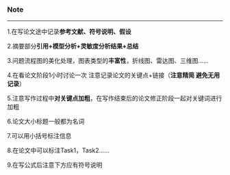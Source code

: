 ### Note

***

1.在写论文途中记录**参考文献、符号说明、假设**

2.摘要部分**引用+模型分析+灵敏度分析结果+总结**

3.问题流程图的美化处理，图表类型的**丰富性**，折线图、雷达图、三维图......

4.在看论文阶段1小时讨论一次 注意记录论文的关键点+链接（**注意精简 避免无用记录**）

5.注意写作过程中**对关键点加粗**，在写作结束后的论文修正阶段一起对关键词进行加粗

6.论文大小标题一般都为名词

7.可以用小括号标注信息

8.在论文中可以标注Task1，Task2......

9.在写公式后注意下方应有符号说明